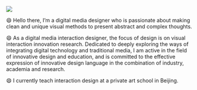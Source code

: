 <img src="https://phils.design/github/github_profile.jpg">

😄 Hello there, I’m a digital media designer who is passionate about making clean and unique visual methods to present abstract and complex thoughts. 

😄 As a digital media interaction designer, the focus of design is on visual interaction innovation research. Dedicated to deeply exploring the ways of integrating digital technology and traditional media, I am active in the field of innovative design and education, and is committed to the effective expression of innovative design language in the combination of industry, academia and research.

😄 I currently teach interaction design at a private art school in Beijing.

<!--
**philanri/philanri** is a ✨ _special_ ✨ repository because its `README.md` (this file) appears on your GitHub profile.

Here are some ideas to get you started:

- 🔭 I’m currently working on ...
- 🌱 I’m currently learning ...
- 👯 I’m looking to collaborate on ...
- 🤔 I’m looking for help with ...
- 💬 Ask me about ...
- 📫 How to reach me: ...
- 😄 Pronouns: ...
- ⚡ Fun fact: ...
-->
